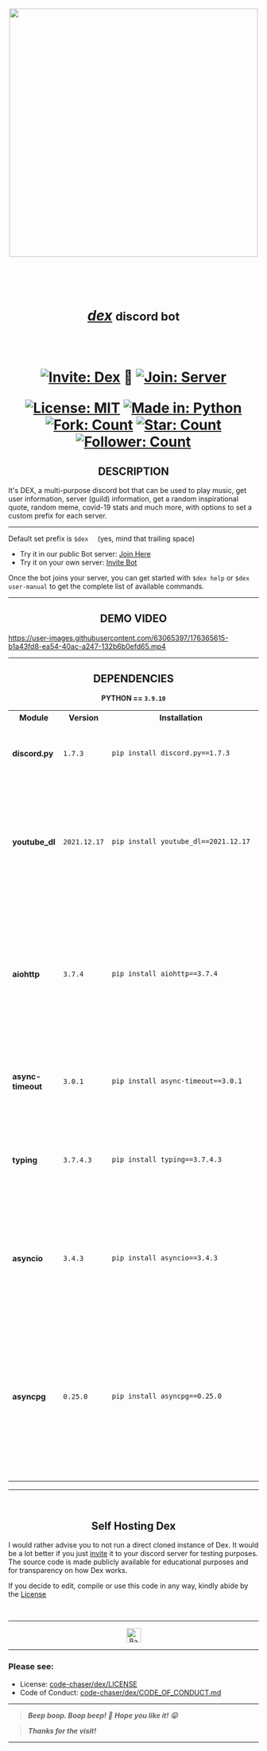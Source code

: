 
<h3 align="center"><a href="https://discord.com/users/946829157445296188"><img src="https://user-images.githubusercontent.com/63065397/155839904-29ff9faa-f349-4d40-b21c-8f48b856e3a9.jpg" width="500"></a></h3>


<h1 align="center"> 
  
  <br>
  
  <a href="https://discord.com/users/946829157445296188"><i>dex</i></a> <small>discord bot</small>
  
  <br>
  
  [![Invite: Dex](https://img.shields.io/static/v1?label=%20Invite&message=dex&color=5865F2&style=for-the-badge&logo=discord)](https://discord.com/api/oauth2/authorize?client_id=946829157445296188&permissions=335514139764&scope=bot) 🌟 [![Join: Server](https://img.shields.io/static/v1?label=%20Join&message=here&color=5865F2&style=for-the-badge&logo=discord)](https://discord.gg/ckaD5uKaqk)
  
  [![License: MIT](https://img.shields.io/static/v1?label=License&message=MIT&color=red&style=for-the-badge&logo=giphy)](https://github.com/code-chaser/dex/blob/main/LICENSE) [![Made in: Python](https://img.shields.io/static/v1?label=Made%20in&message=Python&color=yellow&style=for-the-badge&logo=python&logoColor=yellow)](https://github.com/code-chaser/dex/) [![Fork: Count](https://img.shields.io/github/forks/code-chaser/dex?color=blue&label=Forks&style=for-the-badge&logo=gitextensions)](https://github.com/code-chaser/dex/network/members) [![Star: Count](https://img.shields.io/github/stars/code-chaser/dex?color=brightgreen&label=Stars&style=for-the-badge&logo=icinga)](https://github.com/code-chaser/dex/stargazers) [![Follower: Count](https://img.shields.io/github/followers/code-chaser?color=cb5786&label=Followers&style=for-the-badge&logo=github)](https://github.com/code-chaser/)
  
</h1>


<h2 align="center"> DESCRIPTION </h2>
It's DEX, a multi-purpose discord bot that can be used to play music, get user information, server (guild) information, get a random inspirational quote, random meme, covid-19 stats and much more, with options to set a custom prefix for each server.

___

Default set prefix is `$dex ` &nbsp; (yes, mind that trailing space)

- Try it in our public Bot server: [Join Here](https://discord.gg/ckaD5uKaqk)
- Try it on your own server: [Invite Bot](https://discord.com/api/oauth2/authorize?client_id=946829157445296188&permissions=335514139764&scope=bot)

Once the bot joins your server, you can get started with `$dex help` or `$dex user-manual` to get the complete list of available commands.
___


<h2 align="center"> DEMO VIDEO </h2>


https://user-images.githubusercontent.com/63065397/176365615-b1a43fd8-ea54-40ac-a247-132b6b0efd65.mp4


___


<h2 align="center"> DEPENDENCIES </h2>
<p align="center"><b>PYTHON == <code>3.9.10</code></b>

<table align="center">


<tr>

<th>Module</th>
<th>Version</th>
<th>Installation</th>
<th>Description</th>

</tr>


<tr>
<td><b>discord.py</b></td>
<td><code>1.7.3</code></td>
<td>

```bash
pip install discord.py==1.7.3
```

</td>
<td>

- Well, this is the backbone of the bot!

</td>
</tr>


<tr>
<td><b>youtube_dl</b></td>
<td><code>2021.12.17</code></td>
<td>

```bash
pip install youtube_dl==2021.12.17
```

</td>
<td>

- Fetches music data from YouTube;
- Commands `play`, `playm`, `dplay`, `dplaym` depend on this;

</td>
</tr>


<tr>
<td><b>aiohttp</b></td>
<td><code>3.7.4</code></td>
<td>

```bash
pip install aiohttp==3.7.4
```

</td>
<td>

- Library for making async HTTP requests;
- Commands `inspire`, `apod`, `meme`, `reddit`, `covid-19`, `lyrics`, `cf-handle` depend on this;

</td>
</tr>


<tr>
<td><b>async-timeout</b></td>
<td><code>3.0.1</code></td>
<td>

```bash
pip install async-timeout==3.0.1
```

</td>
<td>

- Asyncio compatible timeout context manager;

</td>
</tr>


<tr>
<td><b>typing</b></td>
<td><code>3.7.4.3</code></td>
<td>

```bash
pip install typing==3.7.4.3
```

</td>
<td>

- Required for type hinting in python;
- Installation not required for python`>=3.5`;

</td>
</tr>


<tr>
<td><b>asyncio</b></td>
<td><code>3.4.3</code></td>
<td>

```bash
pip install asyncio==3.4.3
```

</td>
<td>

- Required for writing concurrent code in python;
- Installation not required for python`>=3.4`;

</td>
</tr>


<tr>
<td><b>asyncpg</b></td>
<td><code>0.25.0</code></td>
<td>

```bash
pip install asyncpg==0.25.0
```

</td>
<td>

- Library for making async postgreSQL queries;
- Required for all the database queries;
- Server custom prefix is fetched using this library;

</td>
</tr>
</table>

<!--

- **discord.py**:
  - version = `1.7.3`
  - installation:
    ```bash
    pip install discord.py==1.7.3
    ```
  - import:
    ```python
    import discord
    ```
- **youtube_dl**:
  - version = `2021.12.17`
  - installation:
    ```bash
    pip install youtube_dl==2021.12.17
    ```
  - import:
    ```python
    import youtube_dl
    ```
- **aiohttp**:
  - version = `3.7.4`
  - installation:
    ```bash
    pip install aiohttp==3.7.4
    ```
  - import:
    ```python
    import aiohttp
    ```
- **async-timeout**:
  - version = `3.0.1`
  - installation:
    ```bash
    pip install async-timeout==3.0.1
    ```
  - import:
    ```python
    import async-timeout
    ```
- **typing**:
  - version = `3.7.4.3`
  - installation:
    ```bash
    pip install typing==3.7.4.3
    ```
  - import:
    ```python
    import typing
    ```
- **asyncio**:
  - version = `3.4.3`
  - installation:
    ```bash
    pip install asyncio==3.4.3
    ```
  - import:
    ```python
    import asyncio
    ```
- **asyncpg**:
  - version = `0.25.0`
  - installation:
    ```bash
    pip install asyncpg==0.25.0
    ```
  - import:
    ```python
    import asyncpg
    ```
-->    

___

</br>

<h2 align="center">Self Hosting Dex</h2>

I would rather advise you to not run a direct cloned instance of Dex. It would be a lot better if you just [invite](https://discord.com/api/oauth2/authorize?client_id=946829157445296188&permissions=335514139764&scope=bot) it to your discord server for testing purposes. The source code is made publicly available for educational purposes and for transparency on how Dex works.

If you decide to edit, compile or use this code in any way, kindly abide by the [License](./LICENSE)

</br>

___


<p align="center"><a href="https://github.com/code-chaser/dex#"><img src="http://randojs.com/images/backToTopButtonTransparentBackground.png" alt="Back to top" height="29"/></a></p>

___

### Please see:
- License: [code-chaser/dex/LICENSE](./LICENSE)
- Code of Conduct: [code-chaser/dex/CODE_OF_CONDUCT.md](CODE_OF_CONDUCT.md)

___
  
> ***Beep boop. Boop beep! 🤖*** ***Hope you like it! 😛***

> ***Thanks for the visit!***
___
